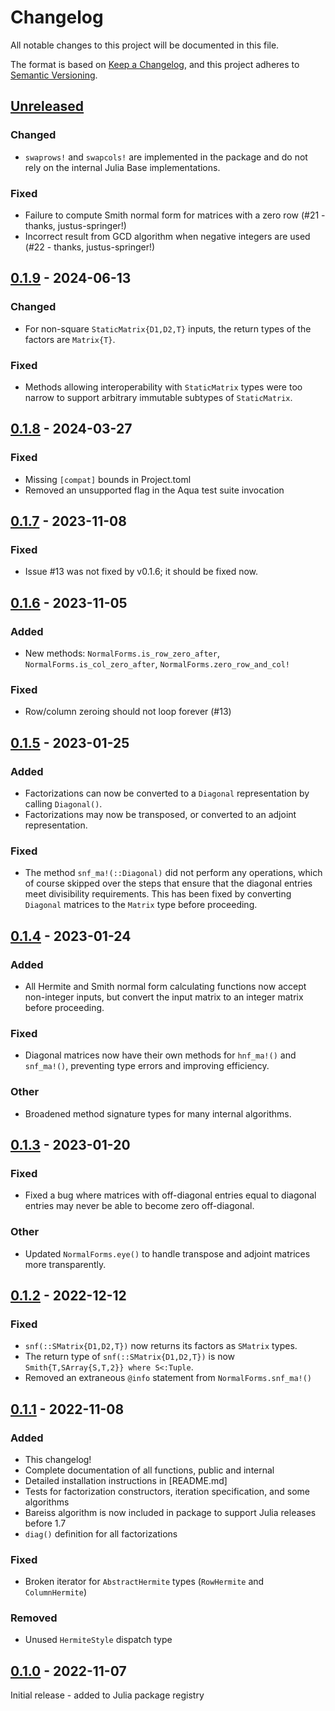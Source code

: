 # Changelog

All notable changes to this project will be documented in this file.

The format is based on [Keep a Changelog](https://keepachangelog.com/en/1.0.0/), and this project
adheres to [Semantic Versioning](https://semver.org/spec/v2.0.0.html).

## [Unreleased]

### Changed
  - `swaprows!` and `swapcols!` are implemented in the package and do not rely on the internal Julia
    Base implementations.

### Fixed
  - Failure to compute Smith normal form for matrices with a zero row (#21 - thanks, 
    justus-springer!)
  - Incorrect result from GCD algorithm when negative integers are used (#22 - thanks, 
    justus-springer!)

## [0.1.9] - 2024-06-13

### Changed
  - For non-square `StaticMatrix{D1,D2,T}` inputs, the return types of the factors are `Matrix{T}`.

### Fixed
  - Methods allowing interoperability with `StaticMatrix` types were too narrow to support arbitrary
    immutable subtypes of `StaticMatrix`.

## [0.1.8] - 2024-03-27

### Fixed
  - Missing `[compat]` bounds in Project.toml
  - Removed an unsupported flag in the Aqua test suite invocation

## [0.1.7] - 2023-11-08

### Fixed
  - Issue #13 was not fixed by v0.1.6; it should be fixed now.

## [0.1.6] - 2023-11-05

### Added
  - New methods: `NormalForms.is_row_zero_after`, `NormalForms.is_col_zero_after`, 
`NormalForms.zero_row_and_col!`

### Fixed
  - Row/column zeroing should not loop forever (#13)

## [0.1.5] - 2023-01-25

### Added
  - Factorizations can now be converted to a `Diagonal` representation by calling `Diagonal()`.
  - Factorizations may now be transposed, or converted to an adjoint representation.

### Fixed
  - The method `snf_ma!(::Diagonal)` did not perform any operations, which of course skipped over
the steps that ensure that the diagonal entries meet divisibility requirements. This has been fixed
by converting `Diagonal` matrices to the `Matrix` type before proceeding.

## [0.1.4] - 2023-01-24

### Added
  - All Hermite and Smith normal form calculating functions now accept non-integer inputs, but
convert the input matrix to an integer matrix before proceeding.

### Fixed
  - Diagonal matrices now have their own methods for `hnf_ma!()` and `snf_ma!()`, preventing type
errors and improving efficiency.

### Other
  - Broadened method signature types for many internal algorithms.

## [0.1.3] - 2023-01-20

### Fixed
  - Fixed a bug where matrices with off-diagonal entries equal to diagonal entries may never be
able to become zero off-diagonal.

### Other
  - Updated `NormalForms.eye()` to handle transpose and adjoint matrices more transparently.

## [0.1.2] - 2022-12-12

### Fixed
  - `snf(::SMatrix{D1,D2,T})` now returns its factors as `SMatrix` types.
  - The return type of `snf(::SMatrix{D1,D2,T})` is now `Smith{T,SArray{S,T,2}} where S<:Tuple`.
  - Removed an extraneous `@info` statement from `NormalForms.snf_ma!()`

## [0.1.1] - 2022-11-08

### Added

  - This changelog!
  - Complete documentation of all functions, public and internal
  - Detailed installation instructions in [README.md]
  - Tests for factorization constructors, iteration specification, and some algorithms
  - Bareiss algorithm is now included in package to support Julia releases before 1.7
  - `diag()` definition for all factorizations

### Fixed

  - Broken iterator for `AbstractHermite` types (`RowHermite` and `ColumnHermite`)

### Removed
  
  - Unused `HermiteStyle` dispatch type

## [0.1.0] - 2022-11-07

Initial release - added to Julia package registry

[Unreleased]: https://github.com/brainandforce/NormalForms.jl
[0.1.9]: https://github.com/brainandforce/NormalForms.jl/releases/tag/v0.1.9
[0.1.8]: https://github.com/brainandforce/NormalForms.jl/releases/tag/v0.1.8
[0.1.7]: https://github.com/brainandforce/NormalForms.jl/releases/tag/v0.1.7
[0.1.6]: https://github.com/brainandforce/NormalForms.jl/releases/tag/v0.1.6
[0.1.5]: https://github.com/brainandforce/NormalForms.jl/releases/tag/v0.1.5
[0.1.4]: https://github.com/brainandforce/NormalForms.jl/releases/tag/v0.1.4
[0.1.3]: https://github.com/brainandforce/NormalForms.jl/releases/tag/v0.1.3
[0.1.2]: https://github.com/brainandforce/NormalForms.jl/releases/tag/v0.1.2
[0.1.1]: https://github.com/brainandforce/NormalForms.jl/releases/tag/v0.1.1
[0.1.0]: https://github.com/brainandforce/NormalForms.jl/releases/tag/v0.1.0
